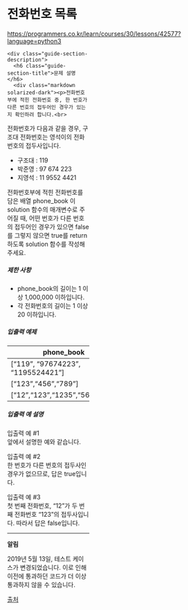 전화번호 목록
==================
https://programmers.co.kr/learn/courses/30/lessons/42577?language=python3
<div class="guide-section" id="tour2" style="width: calc(40% - 12px);">

    <div class="guide-section-description">
      <h6 class="guide-section-title">문제 설명</h6>
      <div class="markdown solarized-dark"><p>전화번호부에 적힌 전화번호 중, 한 번호가 다른 번호의 접두어인 경우가 있는지 확인하려 합니다.<br>
전화번호가 다음과 같을 경우, 구조대 전화번호는 영석이의 전화번호의 접두사입니다.</p>

<ul>
<li>구조대 : 119</li>
<li>박준영 : 97 674 223</li>
<li>지영석 : 11 9552 4421</li>
</ul>

<p>전화번호부에 적힌 전화번호를 담은 배열 phone_book 이 solution 함수의 매개변수로 주어질 때, 어떤 번호가 다른 번호의 접두어인 경우가 있으면 false를 그렇지 않으면 true를 return 하도록 solution 함수를 작성해주세요.</p>

<h5>제한 사항</h5>

<ul>
<li>phone_book의 길이는 1 이상 1,000,000 이하입니다.</li>
<li>각 전화번호의 길이는 1 이상 20 이하입니다.</li>
</ul>

<h5>입출력 예제</h5>
<table class="table">
        <thead><tr>
<th>phone_book</th>
<th>return</th>
</tr>
</thead>
        <tbody><tr>
<td>[<q>119</q>, <q>97674223</q>, <q>1195524421</q>]</td>
<td>false</td>
</tr>
<tr>
<td>[<q>123</q>,<q>456</q>,<q>789</q>]</td>
<td>true</td>
</tr>
<tr>
<td>[<q>12</q>,<q>123</q>,<q>1235</q>,<q>567</q>,<q>88</q>]</td>
<td>false</td>
</tr>
</tbody>
      </table>
<h5>입출력 예 설명</h5>

<p>입출력 예 #1<br>
앞에서 설명한 예와 같습니다.</p>

<p>입출력 예 #2<br>
한 번호가 다른 번호의 접두사인 경우가 없으므로, 답은 true입니다.</p>

<p>입출력 예 #3<br>
첫 번째 전화번호, “12”가 두 번째 전화번호 “123”의 접두사입니다. 따라서 답은 false입니다.</p>

<hr>

<p><strong>알림</strong></p>

<p>2019년 5월 13일, 테스트 케이스가 변경되었습니다.  이로 인해 이전에 통과하던 코드가 더 이상 통과하지 않을 수 있습니다.</p>

<p><a href="https://ncpc.idi.ntnu.no/ncpc2007/ncpc2007problems.pdf" target="_blank" rel="noopener">출처</a></p>
</div>
    </div>

  </div>